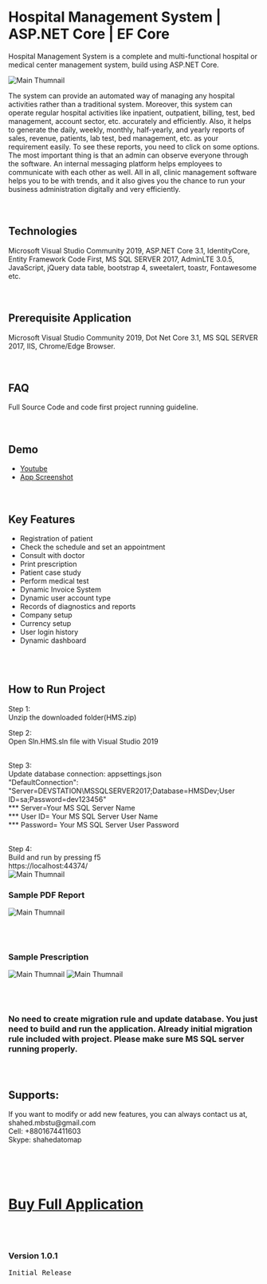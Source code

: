 # Hospital Management System | ASP.NET Core | EF Core

Hospital Management System is a complete and multi-functional hospital or medical center management system, build using ASP.NET Core.<br/>

![Main Thumnail](https://github.com/shahedbd/Hospital-Management-System/blob/main/Resource/590x300.png)


The system can provide an automated way of managing any hospital activities rather than a traditional system. Moreover, this system can operate regular hospital activities like inpatient, outpatient, billing, test, bed management, account sector, etc. accurately and efficiently. Also, it helps to generate the daily, weekly, monthly, half-yearly, and yearly reports of sales, revenue, patients, lab test, bed management, etc. as your requirement easily. To see these reports, you need to click on some options. 
<br/>
The most important thing is that an admin can observe everyone through the software. An internal messaging platform helps employees to communicate with each other as well. All in all, clinic management software helps you to be with trends, and it also gives you the chance to run your business administration digitally and very efficiently.
<br/><br/><br/>




## Technologies
Microsoft Visual Studio Community 2019, ASP.NET Core 3.1, IdentityCore, Entity Framework Code First, MS SQL SERVER 2017, AdminLTE 3.0.5, JavaScript, jQuery data table, bootstrap 4, sweetalert, toastr, Fontawesome etc. <br/><br/><br/>

<h2>Prerequisite Application</h2>
Microsoft Visual Studio Community 2019, Dot Net Core 3.1, MS SQL SERVER 2017, IIS, Chrome/Edge Browser. <br/><br/><br/>


<h2>FAQ</h2>
Full Source Code and code first project running guideline. 
<br/><br/><br/>


## Demo
- [Youtube](https://youtu.be/63Oueiy1FTw)
- [App Screenshot](https://cutt.ly/IW6MDOP)
<br/><br/><br/>



<h2>Key Features </h2>
<ul>
<li>Registration of patient</li>
<li>Check the schedule and set an appointment</li>
<li>Consult with doctor</li>
<li>Print prescription</li>
<li>Patient case study</li>
<li>Perform medical test</li>
<li>Dynamic Invoice System</li>
<li>Dynamic user account type</li>
<li>Records of diagnostics and reports</li>
<li>Company setup</li>
<li>Currency setup</li>
<li>User login history</li>
<li>Dynamic dashboard</li> 
</ul>
<br/><br/>



<h2>How to Run Project</h2>

Step 1: <br/>
Unzip the downloaded folder(HMS.zip) <br/>

Step 2: <br/>
Open Sln.HMS.sln file with Visual Studio 2019 <br/><br/>
 
Step 3: <br/>
Update database connection: appsettings.json <br/>
"DefaultConnection": "Server=DEVSTATION\\MSSQLSERVER2017;Database=HMSDev;User ID=sa;Password=dev123456" <br/>
*** Server=Your MS SQL Server Name  <br/>
*** User ID= Your MS SQL Server User Name <br/>
*** Password= Your MS SQL Server User Password <br/><br/>

Step 4: <br/>
Build and run by pressing f5 <br/>
https://localhost:44374/ <br/>
![Main Thumnail](https://github.com/shahedbd/Hospital-Management-System/blob/main/Resource/1.png)

### Sample PDF Report
![Main Thumnail](https://github.com/shahedbd/Hospital-Management-System/blob/main/Resource/Screenshot_3.png)

<br/><br/>

### Sample Prescription
![Main Thumnail](https://github.com/shahedbd/Hospital-Management-System/blob/main/Resource/Screenshot_9.png)
![Main Thumnail](https://github.com/shahedbd/Hospital-Management-System/blob/main/Resource/Screenshot_8.png)

<br/><br/>

### No need to create migration rule and update database. You just need to build and run the application. Already initial migration rule included with project. Please make sure MS SQL server running properly.  <br/><br/><br/>


<h2>Supports:</h2>
If you want to modify or add new features, you can always contact us at, 
shahed.mbstu@gmail.com <br/>
Cell: +8801674411603<br/>
Skype: shahedatomap<br/>

<br/><br/><br/>



# [Buy Full Application](https://codecanyon.net/item/hospital-management-system-aspnet-core-ef-core/33878018)



<br/><br/>

<h3>Version 1.0.1</h3>
<pre>Initial Release</pre>
